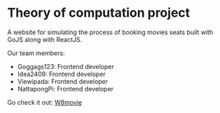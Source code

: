# Theory of computation project
A website for simulating the process of booking movies seats built with GoJS along with ReactJS.

Our team members:
- Goggags123: Frontend developer
- Idea2409: Frontend developer
- Viewipada: Frontend developer
- NattapongPi: Frontend developer

Go check it out: [W8movie](https://w8movie.netlify.app/)
